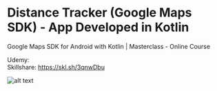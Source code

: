 # Distance Tracker (Google Maps SDK) - App Developed in Kotlin

Google Maps SDK for Android with Kotlin | Masterclass - Online Course

Udemy: 
<br/>
Skillshare: https://skl.sh/3qnwDbu

![alt text](https://i.postimg.cc/2yFj38Sn/Google-Maps-SDK.png)
